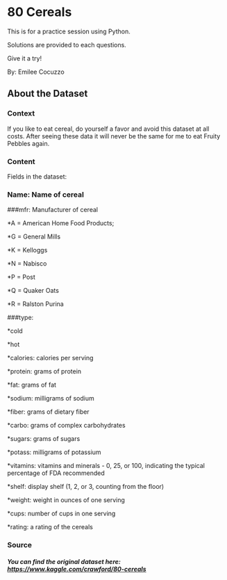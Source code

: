 # 80 Cereals

This is for a practice session using Python. 

Solutions are provided to each questions.

Give it a try!

By: Emilee Cocuzzo

## About the Dataset

### Context
If you like to eat cereal, do yourself a favor and avoid this dataset at all costs. After seeing these data it will never be the same for me to eat Fruity Pebbles again.

### Content
Fields in the dataset:

### Name: Name of cereal

###mfr: Manufacturer of cereal

*A = American Home Food Products;

*G = General Mills

*K = Kelloggs

*N = Nabisco

*P = Post

*Q = Quaker Oats

*R = Ralston Purina

###type:

*cold

*hot

*calories: calories per serving

*protein: grams of protein

*fat: grams of fat

*sodium: milligrams of sodium

*fiber: grams of dietary fiber

*carbo: grams of complex carbohydrates

*sugars: grams of sugars

*potass: milligrams of potassium

*vitamins: vitamins and minerals - 0, 25, or 100, indicating the typical percentage of FDA recommended

*shelf: display shelf (1, 2, or 3, counting from the floor)

*weight: weight in ounces of one serving

*cups: number of cups in one serving

*rating: a rating of the cereals

### Source
##### You can find the original dataset here: https://www.kaggle.com/crawford/80-cereals
